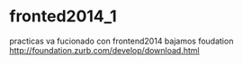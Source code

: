 fronted2014_1
=============

practicas
va fucionado con frontend2014
bajamos foudation http://foundation.zurb.com/develop/download.html
